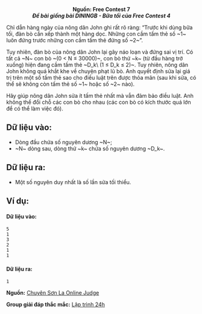 **<center>Nguồn: Free Contest 7</center>**
***<center>Đề bài giống bài DININGB - Bữa tối của Free Contest 4</center>***

Chỉ dẫn hàng ngày của nông dân John ghi rất rõ ràng: “Trước khi dùng bữa tối, đàn bò cần xếp thành một hàng dọc. Những con cầm tấm thẻ số ~1~ luôn đứng trước những con cầm tấm thẻ đứng số ~2~”.

Tuy nhiên, đàn bò của nông dân John lại gây náo loạn và đứng sai vị trí. Có tất cả ~N~ con bò ~(0 < N ≤ 30000)~, con bò thứ ~k~ (từ đầu hàng trở xuống) hiện đang cầm tấm thẻ ~D_k\ (1 ≤ D_k ≤ 2)~. Tuy nhiên, nông dân John không quá khắt khe về chuyện phạt lũ bò. Anh quyết định sửa lại giá trị trên một số tấm thẻ sao cho điều luật trên được thỏa mãn (sau khi sửa, có thể sẽ không còn tấm thẻ số ~1~ hoặc số ~2~ nào).

Hãy giúp nông dân John sửa ít tấm thẻ nhất mà vẫn đảm bảo điều luật. Anh không thể đổi chỗ các con bò cho nhau (các con bò có kích thước quá lớn để có thể làm việc đó).

## Dữ liệu vào:
- Dòng đầu chứa số nguyên dương ~N~;
- ~N~ dòng sau, dòng thứ ~k~ chứa số nguyên dương ~D_k~.

## Dữ liệu ra:
- Một số nguyên duy nhất là số lần sửa tối thiểu.

## Ví dụ:
#### Dữ liệu vào:
```
5
1
3
2
1
1
```

#### Dữ liệu ra:
```
1
```
**Nguồn:** [Chuyên Sơn La Online Judge](http://csloj.ddns.net/)

**Group giải đáp thắc mắc:** [Lập trình 24h](https://www.facebook.com/groups/1386904321519984)